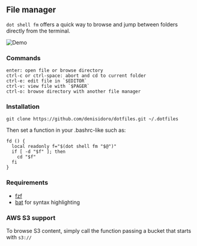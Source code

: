 ## File manager

`dot shell fm` offers a quick way to browse and jump between folders directly from the terminal.

![Demo](https://user-images.githubusercontent.com/3226564/59693889-05491480-91be-11e9-89dc-b5827cc15a20.gif)

### Commands

```
enter: open file or browse directory
ctrl-c or ctrl-space: abort and cd to current folder
ctrl-e: edit file in `$EDITOR`
ctrl-v: view file with `$PAGER`
ctrl-o: browse directory with another file manager
```

### Installation

```
git clone https://github.com/denisidoro/dotfiles.git ~/.dotfiles
```

Then set a function in your .bashrc-like such as:
```
fd () {
  local readonly f="$(dot shell fm "$@")"
  if [ -d "$f" ]; then
    cd "$f"
  fi
}
```

### Requirements

- [fzf](https://github.com/junegunn/fzf)
- [bat](https://github.com/sharkdp/bat) for syntax highlighting

### AWS S3 support

To browse S3 content, simply call the function passing a bucket that starts with `s3://`